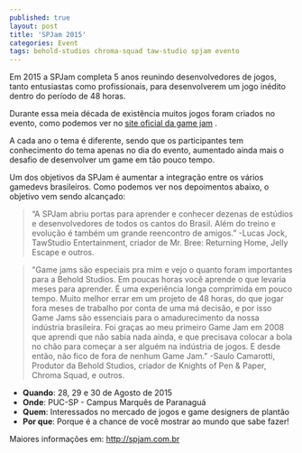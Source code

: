 ```yaml
---
published: true
layout: post
title: 'SPJam 2015'
categories: Event
tags: behold-studios chroma-squad taw-studio spjam evento
---
```

Em 2015 a SPJam completa 5 anos reunindo desenvolvedores de jogos, tanto entusiastas como profissionais, para desenvolverem um jogo inédito dentro do período de 48 horas.

Durante essa meia década de existência muitos jogos foram criados no evento, como podemos ver no <a href="http://spjam.com.br/jogos/">site oficial da game jam</a>
.

A cada ano o tema é diferente, sendo que os participantes tem conhecimento do tema apenas no dia do evento, aumentado ainda mais o desafio de desenvolver um game em tão pouco tempo.

Um dos objetivos da SPJam é aumentar a integração entre os vários gamedevs brasileiros. Como podemos ver nos depoimentos abaixo, o objetivo vem sendo alcançado: 

> “A SPJam abriu portas para aprender e conhecer dezenas de estúdios e desenvolvedores de todos os cantos do Brasil. Além do treino e evolução é também um grande reencontro de amigos.” 
-Lucas Jock, TawStudio Entertainment, criador de Mr. Bree: Returning Home, Jelly Escape e outros.
 
> "Game jams são especiais pra mim e vejo o quanto foram importantes para a Behold Studios. Em poucas horas você aprende o que levaria meses para aprender. É uma experiência longa comprimida em pouco tempo. Muito melhor errar em um projeto de 48 horas, do que jogar fora meses de trabalho por conta de uma má decisão, e por isso Game Jams são essenciais para o amadurecimento da nossa indústria brasileira. Foi graças ao meu primeiro Game Jam em 2008 que aprendi que não sabia nada ainda, e que precisava colocar a bola no chão para começar a ser alguém na indústria de jogos. E desde então, não fico de fora de nenhum Game Jam."
-Saulo Camarotti, Produtor da Behold Studios, criador de Knights of Pen & Paper, Chroma Squad, e outros.
 
* **Quando**:  28, 29 e 30 de Agosto de 2015
* **Onde**:  PUC-SP - Campus Marquês de Paranaguá
* **Quem**:  Interessados no mercado de jogos e game designers de plantão
* **Por que**:  Porque é a chance de você mostrar ao mundo que sabe fazer!
 
Maiores informações em: <a href="http://spjam.com.br/">http://spjam.com.br</a>
